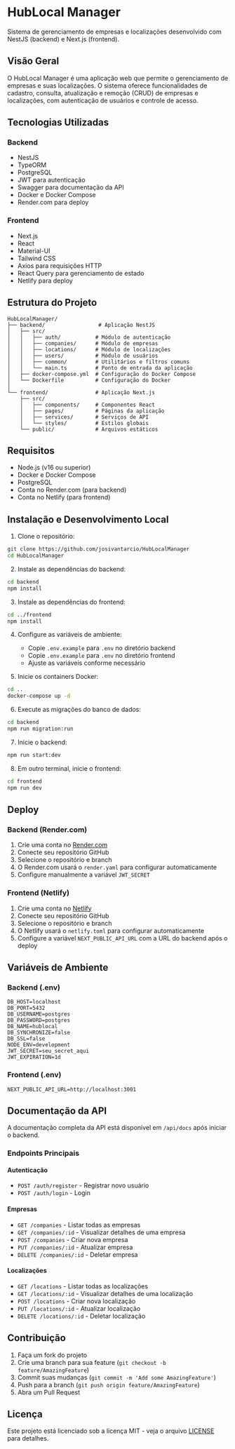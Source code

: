 # HubLocal Manager

Sistema de gerenciamento de empresas e localizações desenvolvido com NestJS (backend) e Next.js (frontend).

## Visão Geral

O HubLocal Manager é uma aplicação web que permite o gerenciamento de empresas e suas localizações. O sistema oferece funcionalidades de cadastro, consulta, atualização e remoção (CRUD) de empresas e localizações, com autenticação de usuários e controle de acesso.

## Tecnologias Utilizadas

### Backend
- NestJS
- TypeORM
- PostgreSQL
- JWT para autenticação
- Swagger para documentação da API
- Docker e Docker Compose
- Render.com para deploy

### Frontend
- Next.js
- React
- Material-UI
- Tailwind CSS
- Axios para requisições HTTP
- React Query para gerenciamento de estado
- Netlify para deploy

## Estrutura do Projeto

```
HubLocalManager/
├── backend/                 # Aplicação NestJS
│   ├── src/
│   │   ├── auth/           # Módulo de autenticação
│   │   ├── companies/      # Módulo de empresas
│   │   ├── locations/      # Módulo de localizações
│   │   ├── users/          # Módulo de usuários
│   │   ├── common/         # Utilitários e filtros comuns
│   │   └── main.ts         # Ponto de entrada da aplicação
│   ├── docker-compose.yml  # Configuração do Docker Compose
│   └── Dockerfile          # Configuração do Docker
│
└── frontend/               # Aplicação Next.js
    ├── src/
    │   ├── components/     # Componentes React
    │   ├── pages/          # Páginas da aplicação
    │   ├── services/       # Serviços de API
    │   └── styles/         # Estilos globais
    └── public/             # Arquivos estáticos
```

## Requisitos

- Node.js (v16 ou superior)
- Docker e Docker Compose
- PostgreSQL
- Conta no Render.com (para backend)
- Conta no Netlify (para frontend)

## Instalação e Desenvolvimento Local

1. Clone o repositório:
```bash
git clone https://github.com/josivantarcio/HubLocalManager
cd HubLocalManager
```

2. Instale as dependências do backend:
```bash
cd backend
npm install
```

3. Instale as dependências do frontend:
```bash
cd ../frontend
npm install
```

4. Configure as variáveis de ambiente:
   - Copie `.env.example` para `.env` no diretório backend
   - Copie `.env.example` para `.env` no diretório frontend
   - Ajuste as variáveis conforme necessário

5. Inicie os containers Docker:
```bash
cd ..
docker-compose up -d
```

6. Execute as migrações do banco de dados:
```bash
cd backend
npm run migration:run
```

7. Inicie o backend:
```bash
npm run start:dev
```

8. Em outro terminal, inicie o frontend:
```bash
cd frontend
npm run dev
```

## Deploy

### Backend (Render.com)

1. Crie uma conta no [Render.com](https://render.com)
2. Conecte seu repositório GitHub
3. Selecione o repositório e branch
4. O Render.com usará o `render.yaml` para configurar automaticamente
5. Configure manualmente a variável `JWT_SECRET`

### Frontend (Netlify)

1. Crie uma conta no [Netlify](https://netlify.com)
2. Conecte seu repositório GitHub
3. Selecione o repositório e branch
4. O Netlify usará o `netlify.toml` para configurar automaticamente
5. Configure a variável `NEXT_PUBLIC_API_URL` com a URL do backend após o deploy

## Variáveis de Ambiente

### Backend (.env)
```
DB_HOST=localhost
DB_PORT=5432
DB_USERNAME=postgres
DB_PASSWORD=postgres
DB_NAME=hublocal
DB_SYNCHRONIZE=false
DB_SSL=false
NODE_ENV=development
JWT_SECRET=seu_secret_aqui
JWT_EXPIRATION=1d
```

### Frontend (.env)
```
NEXT_PUBLIC_API_URL=http://localhost:3001
```

## Documentação da API

A documentação completa da API está disponível em `/api/docs` após iniciar o backend.

### Endpoints Principais

#### Autenticação
- `POST /auth/register` - Registrar novo usuário
- `POST /auth/login` - Login

#### Empresas
- `GET /companies` - Listar todas as empresas
- `GET /companies/:id` - Visualizar detalhes de uma empresa
- `POST /companies` - Criar nova empresa
- `PUT /companies/:id` - Atualizar empresa
- `DELETE /companies/:id` - Deletar empresa

#### Localizações
- `GET /locations` - Listar todas as localizações
- `GET /locations/:id` - Visualizar detalhes de uma localização
- `POST /locations` - Criar nova localização
- `PUT /locations/:id` - Atualizar localização
- `DELETE /locations/:id` - Deletar localização

## Contribuição

1. Faça um fork do projeto
2. Crie uma branch para sua feature (`git checkout -b feature/AmazingFeature`)
3. Commit suas mudanças (`git commit -m 'Add some AmazingFeature'`)
4. Push para a branch (`git push origin feature/AmazingFeature`)
5. Abra um Pull Request

## Licença

Este projeto está licenciado sob a licença MIT - veja o arquivo [LICENSE](LICENSE) para detalhes. 